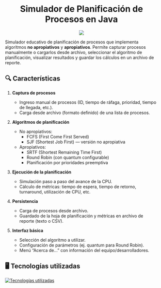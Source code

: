 <h1 align="center">Simulador de Planificación de Procesos en Java</h1>

<p align="center">
  <img src="https://img.shields.io/badge/STATUS-EN%20DESARROLLO-blue">
</p>

Simulador educativo de planificación de procesos que implementa algoritmos **no apropiativos** y **apropiativos**. Permite capturar procesos manualmente o cargarlos desde archivo, seleccionar el algoritmo de planificación, visualizar resultados y guardar los cálculos en un archivo de reporte.

## 🔍 Características

1. **Captura de procesos**
   - Ingreso manual de procesos (ID, tiempo de ráfaga, prioridad, tiempo de llegada, etc.).
   - Carga desde archivo (formato definido) de una lista de procesos.

2. **Algoritmos de planificación**
   - No apropiativos:
     - FCFS (First Come First Served)
     - SJF (Shortest Job First) — versión no apropiativa
   - Apropiativos:
     - SRTF (Shortest Remaining Time First)
     - Round Robin (con quantum configurable)
     - Planificación por prioridades preemptiva

3. **Ejecución de la planificación**
   - Simulación paso a paso del avance de la CPU.
   - Cálculo de métricas: tiempo de espera, tiempo de retorno, turnaround, utilización de CPU, etc.

4. **Persistencia**
   - Carga de procesos desde archivo.
   - Guardado de la hoja de planificación y métricas en archivo de reporte (texto o CSV).

5. **Interfaz básica**
   - Selección del algoritmo a utilizar.
   - Configuración de parámetros (ej. quantum para Round Robin).
   - Menú “Acerca de…” con información del equipo/desarrolladores.

## 🖥 Tecnologías utilizadas
[![Tecnologías utilizadas](https://skillicons.dev/icons?i=java,vscode,eclipse)](https://skillicons.dev)
